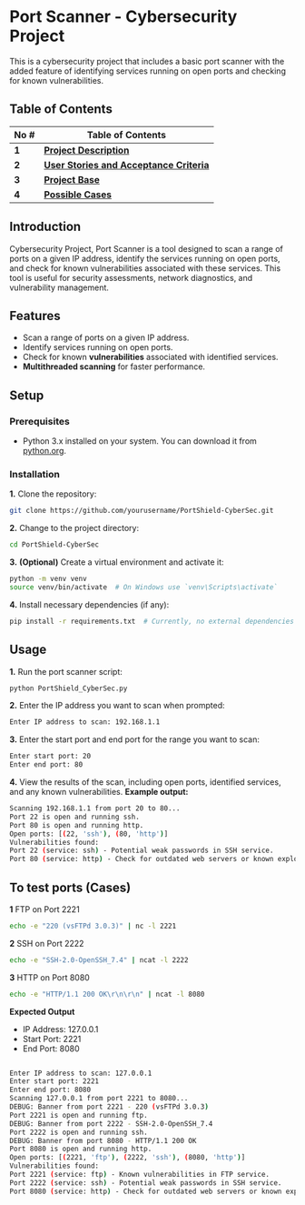 #  Port Scanner - Cybersecurity Project

This is a cybersecurity project that includes a basic port scanner with the added feature of identifying services running on open ports and checking for known vulnerabilities.

## Table of Contents

| No # | Table of Contents                                                                   |
| --- | ----------------------------------------------------------------------- |
| **1**   | [**Project Description**](https://github.com/Etutku/PortShield_CyberSecurity/blob/main/README.md) |
| **2**   | [**User Stories and Acceptance Criteria**](https://github.com/xkyleann/PortShield_CyberSec/blob/main/PortShield_Documentation.xlsx) |
| **3**   | [**Project Base**](https://github.com/Etutku/PortShield_CyberSecurity/blob/main/PortShield_CyberSec.py) |
| **4**   | [**Possible Cases**](https://github.com/xkyleann/PortShield_CyberSec/blob/main/PossibleCases.md) |



## Introduction

Cybersecurity Project, Port Scanner is a tool designed to scan a range of ports on a given IP address, identify the services running on open ports, and check for known vulnerabilities associated with these services. This tool is useful for security assessments, network diagnostics, and vulnerability management.

## Features

- Scan a range of ports on a given IP address.
- Identify services running on open ports.
- Check for known **vulnerabilities** associated with identified services.
- **Multithreaded scanning** for faster performance.

## Setup

### Prerequisites

- Python 3.x installed on your system. You can download it from [python.org](https://www.python.org/).

### Installation
**1.** Clone the repository:

```bash
git clone https://github.com/yourusername/PortShield-CyberSec.git
```

**2.** Change to the project directory:
```bash
cd PortShield-CyberSec
```

**3.** **(Optional)** Create a virtual environment and activate it:

```bash
python -m venv venv
source venv/bin/activate  # On Windows use `venv\Scripts\activate`
```

**4.** Install necessary dependencies (if any):

```bash
pip install -r requirements.txt  # Currently, no external dependencies are required
```

## Usage
**1.** Run the port scanner script:
```bash
python PortShield_CyberSec.py
```

**2.** Enter the IP address you want to scan when prompted:
```bash
Enter IP address to scan: 192.168.1.1
```

**3.** Enter the start port and end port for the range you want to scan:
```bash
Enter start port: 20
Enter end port: 80
```

**4.** View the results of the scan, including open ports, identified services, and any known vulnerabilities. **Example output:**
```bash
Scanning 192.168.1.1 from port 20 to 80...
Port 22 is open and running ssh.
Port 80 is open and running http.
Open ports: [(22, 'ssh'), (80, 'http')]
Vulnerabilities found:
Port 22 (service: ssh) - Potential weak passwords in SSH service.
Port 80 (service: http) - Check for outdated web servers or known exploits.
```

## To test ports (Cases)

**1** FTP on Port 2221
```bash
echo -e "220 (vsFTPd 3.0.3)" | nc -l 2221
```

**2** SSH on Port 2222
```bash
echo -e "SSH-2.0-OpenSSH_7.4" | ncat -l 2222
```

**3** HTTP on Port 8080
```bash
echo -e "HTTP/1.1 200 OK\r\n\r\n" | ncat -l 8080 
```

**Expected Output** 
- IP Address: 127.0.0.1
- Start Port: 2221
- End Port: 8080

```bash

Enter IP address to scan: 127.0.0.1
Enter start port: 2221
Enter end port: 8080
Scanning 127.0.0.1 from port 2221 to 8080...
DEBUG: Banner from port 2221 - 220 (vsFTPd 3.0.3)
Port 2221 is open and running ftp.
DEBUG: Banner from port 2222 - SSH-2.0-OpenSSH_7.4
Port 2222 is open and running ssh.
DEBUG: Banner from port 8080 - HTTP/1.1 200 OK
Port 8080 is open and running http.
Open ports: [(2221, 'ftp'), (2222, 'ssh'), (8080, 'http')]
Vulnerabilities found:
Port 2221 (service: ftp) - Known vulnerabilities in FTP service.
Port 2222 (service: ssh) - Potential weak passwords in SSH service.
Port 8080 (service: http) - Check for outdated web servers or known exploits.
```


